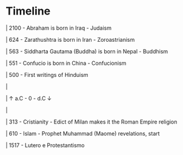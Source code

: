 # Timeline

| 2100 - Abraham is born in Iraq - Judaism

| 624 - Zarathushtra is born in Iran -  Zoroastrianism

| 563 - Siddharta Gautama (Buddha) is born in Nepal - Buddhism

| 551 - Confucio is born in China - Confucionism

| 500 - First writings of Hinduism

|

| ↑ a.C - 0 - d.C ↓

|

| 313 - Cristianity - Edict of Milan makes it the Roman Empire religion

| 610 - Islam - Prophet Muhammad (Maome) revelations, start

| 1517 - Lutero e Protestantismo
